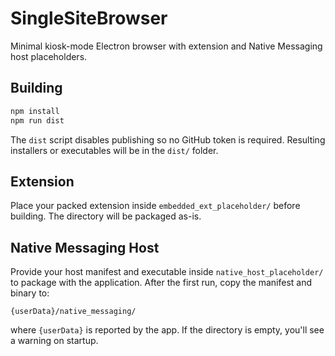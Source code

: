 # SingleSiteBrowser

Minimal kiosk-mode Electron browser with extension and Native Messaging host placeholders.

## Building

```bash
npm install
npm run dist
```

The `dist` script disables publishing so no GitHub token is required. Resulting installers or executables will be in the `dist/` folder.

## Extension

Place your packed extension inside `embedded_ext_placeholder/` before building. The directory will be packaged as-is.

## Native Messaging Host

Provide your host manifest and executable inside `native_host_placeholder/` to package with the application.
After the first run, copy the manifest and binary to:
```
{userData}/native_messaging/
```
where `{userData}` is reported by the app. If the directory is empty, you'll see a warning on startup.
